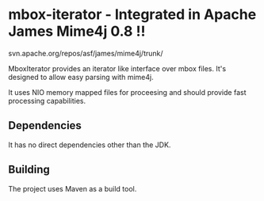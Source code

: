 # mbox-iterator - Integrated in Apache James Mime4j 0.8 !! 

svn.apache.org/repos/asf/james/mime4j/trunk/ 

MboxIterator provides an iterator like interface over mbox files. It's designed
to allow easy parsing with mime4j.

It uses NIO memory mapped files for proceesing and should provide fast processing
capabilities.

## Dependencies

It has no direct dependencies other than the JDK. 

## Building

The project uses Maven as a build tool.

